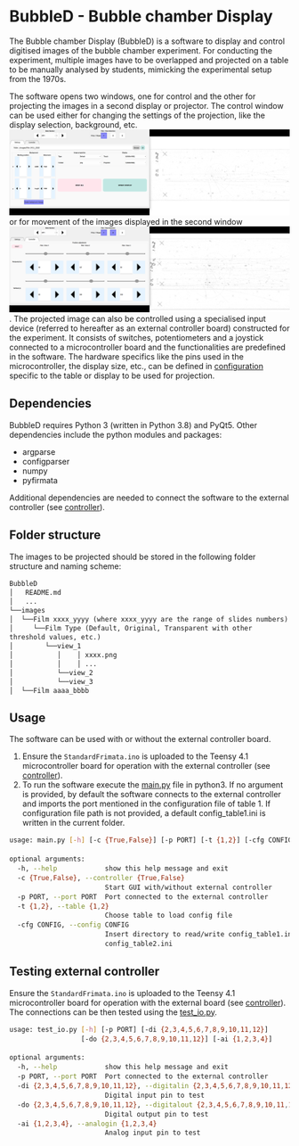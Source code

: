# BubbleD - Bubble chamber Display 
The Bubble chamber Display (BubbleD) is a software to display and control digitised images of the bubble chamber experiment. For conducting the experiment, multiple images have to be overlapped and projected on a table to be manually analysed by students, mimicking the experimental setup from the 1970s.  

The software opens two windows, one for control and the other for projecting the images in a second display or projector. The control window can be used either for changing the settings of the projection, like the display selection, background, etc. ![Figure 1: Settings](docs/Settings.png)
or for movement of the images displayed in the second window ![Figure 2: Controller](docs/Controller.png).  The projected image can also be controlled using a specialised input device (referred to hereafter as an external controller board) constructed for the experiment. It consists of switches, potentiometers and a joystick connected to a microcontroller board and the functionalities are predefined in the software. The hardware specifics like the pins used in the microcontroller, the display size, etc., can be defined in [configuration](packages/config_table1.py) specific to the table or display to be used for projection. 


## Dependencies 
BubbleD requires Python 3 (written in Python 3.8) and PyQt5. 
Other dependencies include the python modules and packages:
* argparse
* configparser
* numpy
* pyfirmata

Additional dependencies are needed to connect the software to the external controller (see [controller](controller/README.md)).

## Folder structure
The images to be projected should be stored in the following folder structure and naming scheme:

```
BubbleD
│   README.md
│   ...
└──images
│  └──Film xxxx_yyyy (where xxxx_yyyy are the range of slides numbers)
│     └──Film Type (Default, Original, Transparent with other threshold values, etc.)  
│        └──view_1
│           │    │ xxxx.png
│           │    │ ...  
│           └──view_2
│           └──view_3
│  └──Film aaaa_bbbb

```

## Usage
The software can be used with or without the external controller board. 
1. Ensure the `StandardFrimata.ino` is uploaded to the Teensy 4.1 microcontroller board for operation with the external controller (see [controller](controller/README.md)).    
2. To run the software execute the [main.py](main.py) file in python3. If no argument is provided, by default the software connects to the external controller and imports the port mentioned in the configuration file of table 1. If configuration file path is not provided, a default config_table1.ini is written in the current folder.

```bash
usage: main.py [-h] [-c {True,False}] [-p PORT] [-t {1,2}] [-cfg CONFIG]

optional arguments:
  -h, --help            show this help message and exit
  -c {True,False}, --controller {True,False}
                        Start GUI with/without external controller
  -p PORT, --port PORT  Port connected to the external controller
  -t {1,2}, --table {1,2}
                        Choose table to load config file
  -cfg CONFIG, --config CONFIG
                        Insert directory to read/write config_table1.ini or
                        config_table2.ini
```


## Testing external controller
Ensure the `StandardFrimata.ino` is uploaded to the Teensy 4.1 microcontroller board for operation with the external board (see [controller](controller/README.md)). The connections can be then tested using the [test_io.py](test_io.py).

```bash
usage: test_io.py [-h] [-p PORT] [-di {2,3,4,5,6,7,8,9,10,11,12}]
                  [-do {2,3,4,5,6,7,8,9,10,11,12}] [-ai {1,2,3,4}]

optional arguments:
  -h, --help            show this help message and exit
  -p PORT, --port PORT  Port connected to the external controller
  -di {2,3,4,5,6,7,8,9,10,11,12}, --digitalin {2,3,4,5,6,7,8,9,10,11,12}
                        Digital input pin to test
  -do {2,3,4,5,6,7,8,9,10,11,12}, --digitalout {2,3,4,5,6,7,8,9,10,11,12}
                        Digital output pin to test
  -ai {1,2,3,4}, --analogin {1,2,3,4}
                        Analog input pin to test

```
